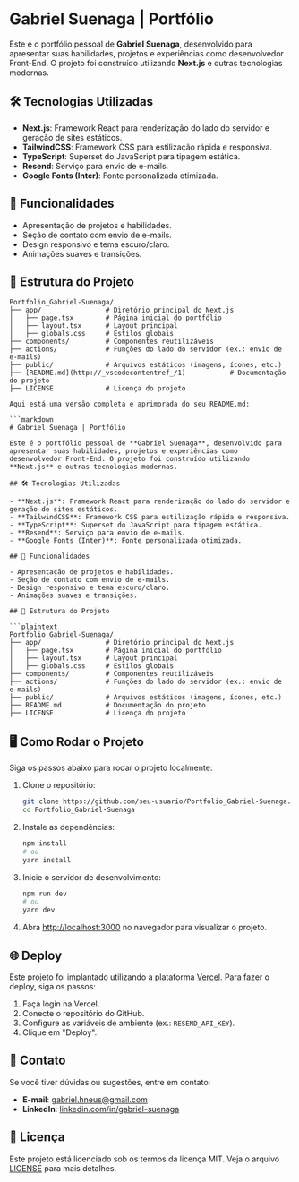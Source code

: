# Gabriel Suenaga | Portfólio

Este é o portfólio pessoal de **Gabriel Suenaga**, desenvolvido para apresentar suas habilidades, projetos e experiências como desenvolvedor Front-End. O projeto foi construído utilizando **Next.js** e outras tecnologias modernas.

## 🛠 Tecnologias Utilizadas

- **Next.js**: Framework React para renderização do lado do servidor e geração de sites estáticos.
- **TailwindCSS**: Framework CSS para estilização rápida e responsiva.
- **TypeScript**: Superset do JavaScript para tipagem estática.
- **Resend**: Serviço para envio de e-mails.
- **Google Fonts (Inter)**: Fonte personalizada otimizada.

## 🚀 Funcionalidades

- Apresentação de projetos e habilidades.
- Seção de contato com envio de e-mails.
- Design responsivo e tema escuro/claro.
- Animações suaves e transições.

## 📂 Estrutura do Projeto

```plaintext
Portfolio_Gabriel-Suenaga/
├── app/                # Diretório principal do Next.js
│   ├── page.tsx        # Página inicial do portfólio
│   ├── layout.tsx      # Layout principal
│   ├── globals.css     # Estilos globais
├── components/         # Componentes reutilizáveis
├── actions/            # Funções do lado do servidor (ex.: envio de e-mails)
├── public/             # Arquivos estáticos (imagens, ícones, etc.)
├── [README.md](http://_vscodecontentref_/1)           # Documentação do projeto
├── LICENSE             # Licença do projeto

Aqui está uma versão completa e aprimorada do seu README.md:

```markdown
# Gabriel Suenaga | Portfólio

Este é o portfólio pessoal de **Gabriel Suenaga**, desenvolvido para apresentar suas habilidades, projetos e experiências como desenvolvedor Front-End. O projeto foi construído utilizando **Next.js** e outras tecnologias modernas.

## 🛠 Tecnologias Utilizadas

- **Next.js**: Framework React para renderização do lado do servidor e geração de sites estáticos.
- **TailwindCSS**: Framework CSS para estilização rápida e responsiva.
- **TypeScript**: Superset do JavaScript para tipagem estática.
- **Resend**: Serviço para envio de e-mails.
- **Google Fonts (Inter)**: Fonte personalizada otimizada.

## 🚀 Funcionalidades

- Apresentação de projetos e habilidades.
- Seção de contato com envio de e-mails.
- Design responsivo e tema escuro/claro.
- Animações suaves e transições.

## 📂 Estrutura do Projeto

```plaintext
Portfolio_Gabriel-Suenaga/
├── app/                # Diretório principal do Next.js
│   ├── page.tsx        # Página inicial do portfólio
│   ├── layout.tsx      # Layout principal
│   ├── globals.css     # Estilos globais
├── components/         # Componentes reutilizáveis
├── actions/            # Funções do lado do servidor (ex.: envio de e-mails)
├── public/             # Arquivos estáticos (imagens, ícones, etc.)
├── README.md           # Documentação do projeto
├── LICENSE             # Licença do projeto
```

## 🖥️ Como Rodar o Projeto

Siga os passos abaixo para rodar o projeto localmente:

1. Clone o repositório:
   ```bash
   git clone https://github.com/seu-usuario/Portfolio_Gabriel-Suenaga.git
   cd Portfolio_Gabriel-Suenaga
   ```

2. Instale as dependências:
   ```bash
   npm install
   # ou
   yarn install
   ```

3. Inicie o servidor de desenvolvimento:
   ```bash
   npm run dev
   # ou
   yarn dev
   ```

4. Abra [http://localhost:3000](http://localhost:3000) no navegador para visualizar o projeto.

## 🌐 Deploy

Este projeto foi implantado utilizando a plataforma [Vercel](https://vercel.com/). Para fazer o deploy, siga os passos:

1. Faça login na Vercel.
2. Conecte o repositório do GitHub.
3. Configure as variáveis de ambiente (ex.: `RESEND_API_KEY`).
4. Clique em "Deploy".

## 📧 Contato

Se você tiver dúvidas ou sugestões, entre em contato:

- **E-mail**: gabriel.hneus@gmail.com
- **LinkedIn**: [linkedin.com/in/gabriel-suenaga](https://linkedin.com/in/gabriel-suenaga)

## 📜 Licença

Este projeto está licenciado sob os termos da licença MIT. Veja o arquivo [LICENSE](./LICENSE) para mais detalhes.